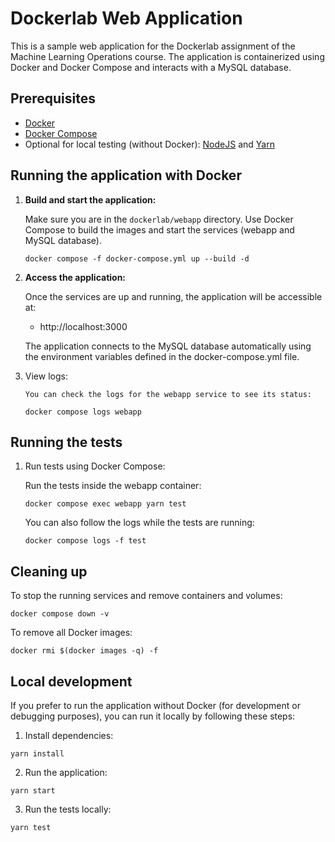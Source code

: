 # Dockerlab Web Application

This is a sample web application for the Dockerlab assignment of the Machine Learning Operations course. The application is containerized using Docker and Docker Compose and interacts with a MySQL database.

## Prerequisites

- [Docker](https://www.docker.com/)
- [Docker Compose](https://docs.docker.com/compose/)
- Optional for local testing (without Docker): [NodeJS](https://nodejs.org/en/) and [Yarn](https://yarnpkg.com/)

## Running the application with Docker

1. **Build and start the application:**

   Make sure you are in the `dockerlab/webapp` directory. Use Docker Compose to build the images and start the services (webapp and MySQL database).

   ```
   docker compose -f docker-compose.yml up --build -d
   ```

2. **Access the application:**

    Once the services are up and running, the application will be accessible at:
    - http://localhost:3000

    The application connects to the MySQL database automatically using the environment variables defined in the docker-compose.yml file.

3. View logs:

    ```
    You can check the logs for the webapp service to see its status:
    ```
    
    ```
    docker compose logs webapp
    ```

## Running the tests

1. Run tests using Docker Compose:

    Run the tests inside the webapp container:

    ```
    docker compose exec webapp yarn test
    ```

    You can also follow the logs while the tests are running:
    ```
    docker compose logs -f test
    ```

## Cleaning up

To stop the running services and remove containers and volumes:
```
docker compose down -v
```

To remove all Docker images:

```
docker rmi $(docker images -q) -f
```

## Local development

If you prefer to run the application without Docker (for development or debugging purposes), you can run it locally by following these steps:

1. Install dependencies:

```
yarn install
```
2. Run the application:
```
yarn start
```
3. Run the tests locally:
```
yarn test
```